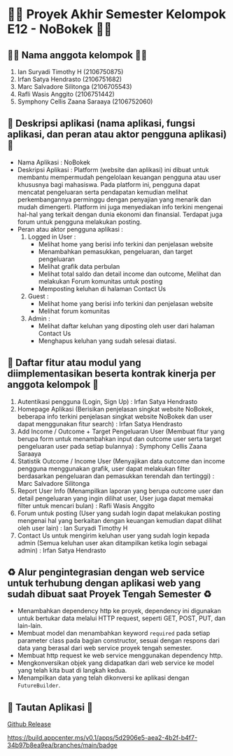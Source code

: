 # 👷‍♂️ Proyek Akhir Semester Kelompok E12 - NoBokek 👷‍♀️

## 🙋‍♂️ Nama anggota kelompok 🙋‍♀️
1. Ian Suryadi Timothy H (2106750875)
2. Irfan Satya Hendrasto (2106751682)
3. Marc Salvadore Silitonga (2106705543)
4. Rafli Wasis Anggito (2106751442)
5. Symphony Cellis Zaana Saraaya (2106752060) 

## 📃 Deskripsi aplikasi (nama aplikasi, fungsi aplikasi, dan peran atau aktor pengguna aplikasi) 📃
- Nama Aplikasi : NoBokek
- Deskripsi Aplikasi :
Platform (website dan aplikasi) ini dibuat untuk membantu mempermudah pengelolaan keuangan pengguna atau user khususnya bagi mahasiswa. Pada platform ini, pengguna dapat mencatat pengeluaran serta pendapatan kemudian melihat perkembangannya perminggu dengan penyajian yang menarik dan mudah dimengerti. Platform ini juga menyediakan info terkini mengenai hal-hal yang terkait dengan dunia ekonomi dan finansial. Terdapat juga forum untuk pengguna melakukan posting.
- Peran atau aktor pengguna aplikasi :
    1. Logged in User : 
        - Melihat home yang berisi info terkini dan penjelasan website 
        - Menambahkan pemasukkan, pengeluaran, dan target pengeluaran 
        - Melihat grafik data perbulan
        - Melihat total saldo dan detail income dan outcome, Melihat dan melakukan Forum komunitas untuk posting 
        - Memposting keluhan di halaman Contact Us
    2. Guest : 
        - Melihat home yang berisi info terkini dan penjelasan website 
        - Melihat forum komunitas
    3. Admin : 
        - Melihat daftar keluhan yang diposting oleh user dari halaman Contact Us
        - Menghapus keluhan yang sudah selesai diatasi.

## 📝 Daftar fitur atau modul yang diimplementasikan beserta kontrak kinerja per anggota kelompok 📝
1. Autentikasi pengguna (Login, Sign Up) : Irfan Satya Hendrasto
2. Homepage Aplikasi (Berisikan penjelasan singkat website NoBokek, beberapa info terkini penjelasan singkat website NoBokek dan user dapat menggunakan fitur search) : Irfan Satya Hendrasto
3. Add Income / Outcome + Target Pengeluaran User (Membuat fitur yang berupa form untuk menambahkan input dan outcome user serta target pengeluaran user pada setiap bulannya) : Symphony Cellis Zaana Saraaya
4. Statistik Outcome / Income User (Menyajikan data outcome dan income pengguna menggunakan grafik, user dapat melakukan filter berdasarkan pengeluaran dan pemasukkan terendah dan tertinggi) :  Marc Salvadore Silitonga
5. Report User Info (Menampilkan laporan yang berupa outcome user dan detail pengeluaran yang ingin dilihat user, User juga dapat memakai filter untuk mencari bulan) : Rafli Wasis Anggito
6. Forum untuk posting (User yang sudah login dapat melakukan posting mengenai hal yang berkaitan dengan keuangan kemudian dapat dilihat oleh user lain) : Ian Suryadi Timothy H
7. Contact Us untuk mengirim keluhan user yang sudah login kepada admin (Semua keluhan user akan ditampilkan ketika login sebagai admin) : Irfan Satya Hendrasto

## ♻️ Alur pengintegrasian dengan web service untuk terhubung dengan aplikasi web yang sudah dibuat saat Proyek Tengah Semester ♻️
- Menambahkan dependency http ke proyek, dependency ini digunakan untuk bertukar data melalui HTTP request, seperti GET, POST, PUT, dan lain-lain.
- Membuat model dan menambahkan keyword `required` pada setiap parameter class pada bagian constructor, sesuai dengan respons dari data yang berasal dari web service proyek tengah semester.
- Membuat http request ke web service menggunakan dependency http.
- Mengkonversikan objek yang didapatkan dari web service ke model yang telah kita buat di langkah kedua.
- Menampilkan data yang telah dikonversi ke aplikasi dengan `FutureBuilder`.

## 📱 Tautan Aplikasi 📱
[Github Release](https://github.com/IpankCSUI/flutter-nobokek/releases/tag/v1.0.0)

https://build.appcenter.ms/v0.1/apps/5d2906e5-aea2-4b2f-b4f7-34b97b8ea9ea/branches/main/badge

